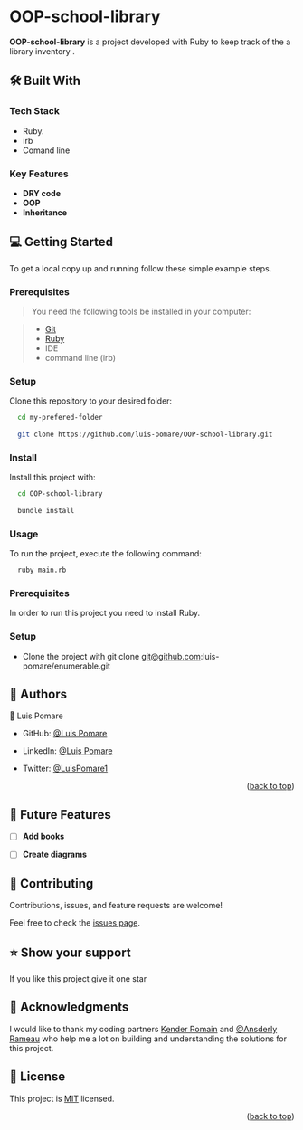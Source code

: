 # OOP-school-library

**OOP-school-library** is a project developed with Ruby to keep track of the a library inventory
.
## 🛠 Built With <a name="built-with"></a>

### Tech Stack <a name="tech-stack"></a>

- Ruby.
- irb
- Comand line

### Key Features <a name="key-features"></a>

- **DRY code**
- **OOP**
- **Inheritance**


## 💻 Getting Started <a name="getting-started"></a>

To get a local copy up and running follow these simple example steps.

### Prerequisites

> You need the following tools be installed in your computer:

> - [Git](https://www.linode.com/docs/guides/how-to-install-git-on-linux-mac-and-windows/)
> - [Ruby](https://github.com/microverseinc/curriculum-ruby/blob/main/simple-ruby/articles/ruby_installation_instructions.md)
> - IDE
> - command line (irb)

### Setup

Clone this repository to your desired folder:

```sh
  cd my-prefered-folder
  
  git clone https://github.com/luis-pomare/OOP-school-library.git

```

### Install

Install this project with:

```sh
  cd OOP-school-library
  
  bundle install
```

### Usage

To run the project, execute the following command:

```sh
  ruby main.rb
```

### Prerequisites

In order to run this project you need to install Ruby.

### Setup
- Clone the project with git clone git@github.com:luis-pomare/enumerable.git

## 👥 Authors <a name="authors"></a>

👤 Luis Pomare

- GitHub: [@Luis Pomare](https://github.com/luis-pomare)

- LinkedIn: [@Luis Pomare](https://www.linkedin.com/in/luis-pomare-388116225/)

- Twitter: [@LuisPomare1](https://twitter.com/LuisPomare1)

<p align="right">(<a href="#readme-top">back to top</a>)</p>

## 🔭 Future Features <a name="future-features"></a>

- [ ] **Add books**
- [ ] **Create diagrams**


## 🤝 Contributing <a name="contributing"></a>

Contributions, issues, and feature requests are welcome!

Feel free to check the [issues page](https://github.com/luis-pomare/enumerable/issues).

## ⭐️ Show your support <a name="support"></a>

If you like this project give it one star


## 🙏 Acknowledgments <a name="acknowledgements"></a>

I would like to thank my coding partners [Kender Romain](https://github.com/kensteph) and [@Ansderly Rameau](https://github.com/hansderly) who help me a lot on building and understanding the solutions for this project.

## 📝 License <a name="license"></a>

This project is [MIT](./LICENSE) licensed.

<p align="right">(<a href="#readme-top">back to top</a>)</p>